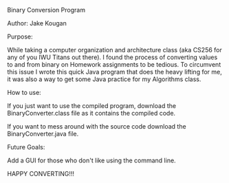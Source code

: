 Binary Conversion Program

Author: Jake Kougan


Purpose: 
  
  While taking a computer organization and architecture class (aka CS256 for any of you IWU Titans out there). I found the process of converting values to and from binary on Homework assignments to be tedious.
  To circumvent this issue I wrote this quick Java program that does the heavy lifting for me, it was also a way to get some Java practice for my Algorithms class.

How to use:
  
  If you just want to use the compiled program, download the BinaryConverter.class file as it contains the compiled code.

  If you want to mess around with the source code download the BinaryConverter.java file.


Future Goals:
  
  Add a GUI for those who don't like using the command line.

HAPPY CONVERTING!!!
